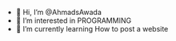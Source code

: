 - 👋 Hi, I’m @AhmadsAwada
- 👀 I’m interested in PROGRAMMING
- 🌱 I’m currently learning How to post a website
<!---
AhmadsAwada/AhmadsAwada is a ✨ special ✨ repository because its `README.md` (this file) appears on your GitHub profile.
You can click the Preview link to take a look at your changes.
--->
